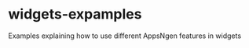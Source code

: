 widgets-expamples
=================

Examples explaining how to use different AppsNgen features in widgets

